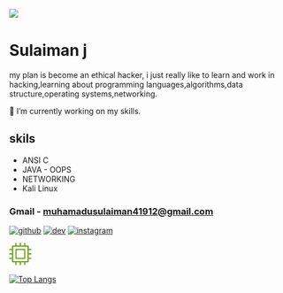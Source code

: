 ![](https://scontent.fmaa2-3.fna.fbcdn.net/v/t39.30808-6/p180x540/272740659_1253171301844495_7720574774827946758_n.jpg?_nc_cat=103&ccb=1-5&_nc_sid=e3f864&_nc_ohc=L9Xq0ZYIBS0AX-biO_Y&_nc_ht=scontent.fmaa2-3.fna&oh=00_AT_e_vNRDjp5t-lveN-ZsXK1Vk670q9wJgjBfO2hdZGpSw&oe=61F972E5)

# Sulaiman j

 my plan is become an ethical hacker, i just really like to learn and work in hacking,learning about programming languages,algorithms,data structure,operating systems,networking.

 🔭 I’m currently working on my skills. 
 
## skils
* ANSI C
* JAVA - OOPS
* NETWORKING
* Kali Linux

### Gmail - muhamadusulaiman41912@gmail.com

[<img src='https://cdn.jsdelivr.net/npm/simple-icons@3.0.1/icons/github.svg' alt='github' height='40'>](https://github.com/sulaiman1j)  [<img src='https://cdn.jsdelivr.net/npm/simple-icons@3.0.1/icons/dev-dot-to.svg' alt='dev' height='40'>](https://dev.to/sulaiman1j)  [<img src='https://cdn.jsdelivr.net/npm/simple-icons@3.0.1/icons/instagram.svg' alt='instagram' height='40'>](https://www.instagram.com/black_box127.0.0.1/)  

<a href='https://docs.github.com/en/developers'><img src='https://raw.githubusercontent.com/acervenky/animated-github-badges/master/assets/devbadge.gif' width='40' height='40'></a> 

[![Top Langs](https://github-readme-stats.vercel.app/api/top-langs/?username=sulaiman1j)](https://github.com/anuraghazra/github-readme-stats)

